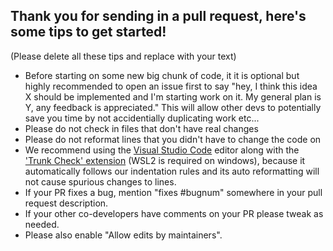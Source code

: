 ## Thank you for sending in a pull request, here's some tips to get started!

(Please delete all these tips and replace with your text)

- Before starting on some new big chunk of code, it it is optional but highly recommended to open an issue first
  to say "hey, I think this idea X should be implemented and I'm starting work on it. My general plan is Y, any feedback
  is appreciated." This will allow other devs to potentially save you time by not accidentially duplicating work etc...
- Please do not check in files that don't have real changes
- Please do not reformat lines that you didn't have to change the code on
- We recommend using the [Visual Studio Code](https://platformio.org/install/ide?install=vscode) editor along with the ['Trunk Check' extension](https://marketplace.visualstudio.com/items?itemName=trunk.io) (WSL2 is required on windows),
  because it automatically follows our indentation rules and its auto reformatting will not cause spurious changes to lines.
- If your PR fixes a bug, mention "fixes #bugnum" somewhere in your pull request description.
- If your other co-developers have comments on your PR please tweak as needed.
- Please also enable "Allow edits by maintainers".
